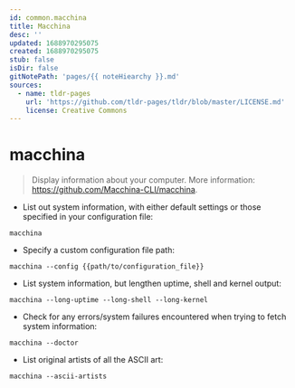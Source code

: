 ```yaml
---
id: common.macchina
title: Macchina
desc: ''
updated: 1688970295075
created: 1688970295075
stub: false
isDir: false
gitNotePath: 'pages/{{ noteHiearchy }}.md'
sources:
  - name: tldr-pages
    url: 'https://github.com/tldr-pages/tldr/blob/master/LICENSE.md'
    license: Creative Commons
---
```

# macchina

> Display information about your computer.
> More information: <https://github.com/Macchina-CLI/macchina>.

- List out system information, with either default settings or those specified in your configuration file:

`macchina`

- Specify a custom configuration file path:

`macchina --config {{path/to/configuration_file}}`

- List system information, but lengthen uptime, shell and kernel output:

`macchina --long-uptime --long-shell --long-kernel`

- Check for any errors/system failures encountered when trying to fetch system information:

`macchina --doctor`

- List original artists of all the ASCII art:

`macchina --ascii-artists`

